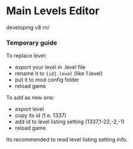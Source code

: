 # Main Levels Editor

developing v8 rn/ 

### Temporary guide
To replace level:
- export your level in .level file
- rename it to `{id}.level` (like 1.level)
- put it to mod config folder
- reload game

To add as new one:
- export level
- copy its id (f.e. 1337)
- add id to level listing setting (1337,1-22,-2,-1)
- reload game

Its recommended to read level listing setting info. 
